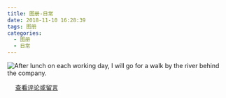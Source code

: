 ```yaml
---
title: 图册-日常
date: 2018-11-10 16:28:39
tags: 图册
categories:
  - 图册
  - 日常
---
```


![After lunch on each working day, I will go for a walk by the river behind the company.](river.jpg)


　
[查看评论或留言](https://github.com/idealspark/idealspark.github.io/issues/10)